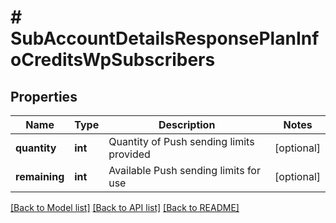 # # SubAccountDetailsResponsePlanInfoCreditsWpSubscribers

## Properties

Name | Type | Description | Notes
------------ | ------------- | ------------- | -------------
**quantity** | **int** | Quantity of Push sending limits provided | [optional]
**remaining** | **int** | Available Push sending limits for use | [optional]

[[Back to Model list]](../../README.md#models) [[Back to API list]](../../README.md#endpoints) [[Back to README]](../../README.md)
